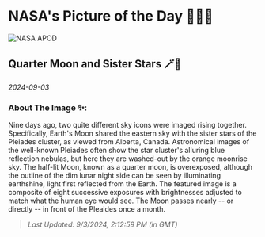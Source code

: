 
# NASA's Picture of the Day 🧑‍🚀💫

  ![NASA APOD](https://apod.nasa.gov/apod/image/2409/MoonPleiades_Dyer_2048.jpg)
  
  ## Quarter Moon and Sister Stars 🪄🌌
  
  _2024-09-03_
  
  ### About The Image ✨: 
  
  Nine days ago, two quite different sky icons were imaged rising together. Specifically, Earth's Moon shared the eastern sky with the sister stars of the Pleiades cluster, as viewed from Alberta, Canada.  Astronomical images of the well-known Pleiades often show the star cluster's alluring blue reflection nebulas, but here they are washed-out by the orange moonrise sky. The half-lit Moon, known as a quarter moon, is overexposed, although the outline of the dim lunar night side can be seen by illuminating earthshine, light first reflected from the Earth. The featured image is a composite of eight successive exposures with brightnesses adjusted to match what the human eye would see.  The Moon passes nearly -- or directly -- in front of the Pleaides once a month.
  
  
  
  > _Last Updated: 9/3/2024, 2:12:59 PM (in GMT)_
  